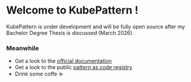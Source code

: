 # Welcome to KubePattern !
KubePattern is under development and will be fully open source after my Bachelor Degree Thesis is discussed (March 2026).

### Meanwhile
- Get a look to the [official documentation](https://github.com/GabrieleGroppo/kubepattern-doc)
- Get a look to the public [pattern as code registry](https://github.com/GabrieleGroppo/kubepattern-registry)
- Drink some coffe ☕
